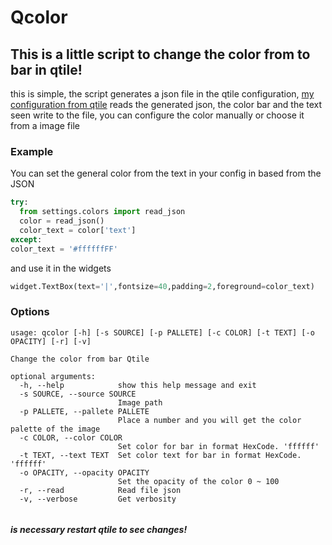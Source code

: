 
# Qcolor

## This is a little script to change the color from to bar in qtile!

this is simple, the script generates a json file in the qtile configuration, [my configuration from qtile](https://github.com/Rufi512/dotfiles/tree/main/.config/qtile) reads the generated json, the color bar and the text seen write to the file, you can configure the color manually or choose it from a image file

### Example
You can set the general color from the text in your config in based from the JSON
```python
try:
  from settings.colors import read_json
  color = read_json()
  color_text = color['text']
except:
color_text = '#ffffffFF'
```
and use it in the widgets
```python
widget.TextBox(text='|',fontsize=40,padding=2,foreground=color_text)
```
### Options

```
usage: qcolor [-h] [-s SOURCE] [-p PALLETE] [-c COLOR] [-t TEXT] [-o OPACITY] [-r] [-v]

Change the color from bar Qtile

optional arguments:
  -h, --help            show this help message and exit
  -s SOURCE, --source SOURCE
                        Image path
  -p PALLETE, --pallete PALLETE
                        Place a number and you will get the color palette of the image
  -c COLOR, --color COLOR
                        Set color for bar in format HexCode. 'ffffff'
  -t TEXT, --text TEXT  Set color text for bar in format HexCode. 'ffffff'
  -o OPACITY, --opacity OPACITY
                        Set the opacity of the color 0 ~ 100
  -r, --read            Read file json
  -v, --verbose         Get verbosity
  
```

##### is necessary restart qtile to see changes!